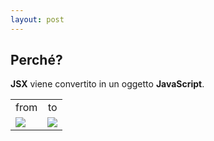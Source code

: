 ```yaml
---
layout: post
---
```


## Perché?
**JSX** viene convertito in un oggetto **JavaScript**.
<table>
    <tr>
        <td style="text-align: center">from</td>
        <td style="text-align: center">to</td>
    </tr>
    <tr>
        <td>
            <img src="./images/compEx.png"/>
        </td>
        <td>
            <img src="./images/tradotto.png"/>
        </td>
    </tr>
</table>